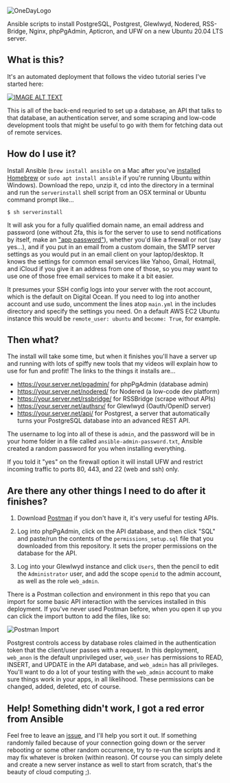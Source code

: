 
![OneDayLogo](https://i.imgur.com/A0zTzeL.png)

Ansible scripts to install PostgreSQL, Postgrest, Glewlwyd, Nodered, RSS-Bridge, Nginx, phpPgAdmin, Apticron, and UFW on a new Ubuntu 20.04 LTS server.


## What is this?

It's an automated deployment that follows the video tutorial series I've started here:

[![IMAGE ALT TEXT](http://img.youtube.com/vi/DXmrK0M5sn8/0.jpg)](http://www.youtube.com/watch?v=DXmrK0M5sn8 "DNS and a Server")

This is all of the back-end requried to set up a database, an API that talks to that database, an authentication server, and some scraping and low-code development tools that might be useful to go with them for fetching data out of remote services.

## How do I use it?

Install Ansible (`brew install ansible` on a Mac after you've [installed Homebrew](https://brew.sh/) or `sudo apt install ansible` if you're running Ubuntu within Windows). Download the repo, unzip it, cd into the directory in a terminal and run the `serverinstall` shell script from an OSX terminal or Ubuntu command prompt like...

```
$ sh serverinstall
```

It will ask you for a fully qualified domain name, an email address and password (one without 2fa, this is for the server to use to send notifications by itself, make an ["app password"](https://support.google.com/accounts/answer/185833?hl=en)), whether you'd like a firewall or not (say yes...), and if you put in an email from a custom domain, the SMTP server settings as you would put in an email client on your laptop/desktop.  It knows the settings for common email services like Yahoo, Gmail, Hotmail, and iCloud if you give it an address from one of those, so you may want to use one of those free email services to make it a bit easier.

It presumes your SSH config logs into your server with the root account, which is the default on Digital Ocean.  If you need to log into another account and use sudo, uncomment the lines atop `main.yml` in the includes directory and specify the settings you need.  On a default AWS EC2 Ubuntu instance this would be `remote_user: ubuntu` and `become: True`, for example.

## Then what?

The install will take some time, but when it finishes you'll have a server up and running with lots of spiffy new tools that my videos will explain how to use for fun and profit!  The links to the things it installs are...

* https://your.server.net/pgadmin/ for phpPgAdmin (database admin)
* https://your.server.net/nodered/ for Nodered (a low-code dev platform)
* https://your.server.net/rssbridge/ for RSSBridge (scrape without APIs)
* https://your.server.net/authsrv/ for Glewlwyd (Oauth/OpenID server)
* https://your.server.net/api/ for Postgrest, a server that automatically turns your PostgreSQL database into an advanced REST API.

The username to log into all of these is `admin`, and the password will be in your home folder in a file called `ansible-admin-password.txt`, Ansible created a random password for you when installing everything.

If you told it "yes" on the firewall option it will install UFW and restrict incoming traffic to ports 80, 443, and 22 (web and ssh) only.

## Are there any other things I need to do after it finishes?

1. Download [Postman](https://www.postman.com/) if you don't have it, it's very useful for testing APIs.

2. Log into phpPgAdmin, click on the API database, and then click "SQL" and paste/run the contents of the `permissions_setup.sql` file that you downloaded from this repository. It sets the proper permissions on the database for the API.

3. Log into your Glewlwyd instance and click `Users`, then the pencil to edit the `Administrator` user, and add the scope `openid` to the admin account, as well as the role `web_admin`.

There is a Postman collection and environment in this repo that you can import for some basic API interaction with the services installed in this deployment. If you've never used Postman before, when you open it up you can click the import button to add the files, like so:

![Postman Import](https://i.imgur.com/HaSsllY.png)
 
Postgrest controls access by database roles claimed in the authentication token that the client/user passes with a request. In this deployment, `web_anon` is the default unprivileged user, `web_user` has permissions to READ, INSERT, and UPDATE in the API database, and `web_admin` has all privileges.  You'll want to do a lot of your testing with the `web_admin` account to make sure things work in your apps, in all likelihood.  These permissions can be changed, added, deleted, etc of course.

## Help! Something didn't work, I got a red error from Ansible

Feel free to leave an [issue](https://github.com/onedayappdev/serverinstall/issues), and I'll help you sort it out.  If something randomly failed because of your connection going down or the server rebooting or some other random occurrence, try to re-run the scripts and it may fix whatever is broken (within reason). Of course you can simply delete and create a new server instance as well to start from scratch, that's the beauty of cloud computing ;).



